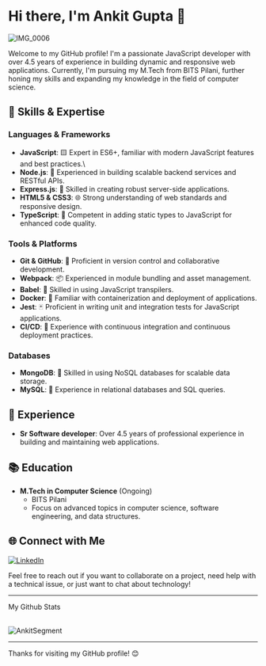 # Hi there, I'm Ankit Gupta 👋

![IMG_0006](https://github.com/AnkitG1144/AnkitG1144/assets/43325595/95178e3b-1e21-4ab0-803e-e4c5d559b4fb)



Welcome to my GitHub profile! I'm a passionate JavaScript developer with over 4.5 years of experience in building dynamic and responsive web applications. Currently, I'm pursuing my M.Tech from BITS Pilani, further honing my skills and expanding my knowledge in the field of computer science.

## 🔧 Skills & Expertise
### Languages & Frameworks
- **JavaScript**: 🟨 Expert in ES6+, familiar with modern JavaScript features and best practices.\
- **Node.js**: 🌿 Experienced in building scalable backend services and RESTful APIs.
- **Express.js**: 🚂 Skilled in creating robust server-side applications.
- **HTML5 & CSS3**: 🌐 Strong understanding of web standards and responsive design.
- **TypeScript**: 🔷 Competent in adding static types to JavaScript for enhanced code quality.

### Tools & Platforms
- **Git & GitHub**: 🐙 Proficient in version control and collaborative development.
- **Webpack**: 📦 Experienced in module bundling and asset management.
- **Babel**: 🔧 Skilled in using JavaScript transpilers.
- **Docker**: 🐳 Familiar with containerization and deployment of applications.
- **Jest**: 🃏 Proficient in writing unit and integration tests for JavaScript applications.
- **CI/CD**: 🚀 Experience with continuous integration and continuous deployment practices.

### Databases
- **MongoDB**: 🍃 Skilled in using NoSQL databases for scalable data storage.
- **MySQL**: 🐬 Experience in relational databases and SQL queries.

## 💼 Experience

- **Sr Software developer**: Over 4.5 years of professional experience in building and maintaining web applications.

## 📚 Education

- **M.Tech in Computer Science** (Ongoing)
  - BITS Pilani
  - Focus on advanced topics in computer science, software engineering, and data structures.

## 🌐 Connect with Me

[![LinkedIn](https://img.shields.io/badge/LinkedIn-0077B5?style=for-the-badge&logo=linkedin&logoColor=white)](https://www.linkedin.com/in/ankit-gupta-rxl9)

Feel free to reach out if you want to collaborate on a project, need help with a technical issue, or just want to chat about technology!

---

My Github Stats

<br />
<img src="https://github-readme-stats.vercel.app/api?username=AnkitSegment&show_icons=true&theme=gotham" alt="AnkitSegment" />



---

Thanks for visiting my GitHub profile! 😊
